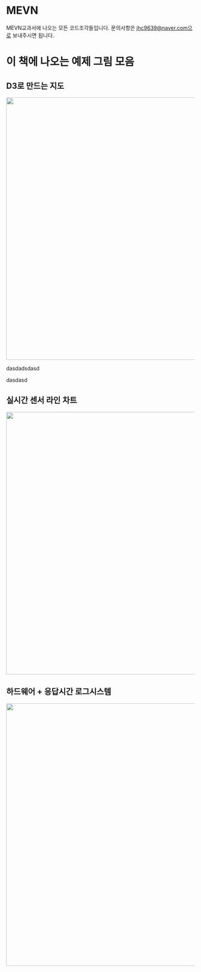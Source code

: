 # MEVN
MEVN교과서에 나오는 모든 코드조각들입니다. 문의사항은 jhc9639@naver.com으로 보내주시면 됩니다. 

# 이 책에 나오는 예제 그림 모음

## D3로 만드는 지도 
<p align="center"> 
  <img src="https://raw.githubusercontent.com/wnghdcjfe/MEVN/master/image/07-writer-03.gif" width="700">
</p> 
dasdadsdasd

dasdasd

## 실시간 센서 라인 차트

<p align="center"> 
  <img src="https://raw.githubusercontent.com/wnghdcjfe/MEVN/master/image/07-writer-07.png" width="700">
</p> 

## 하드웨어 + 응답시간 로그시스템

<p align="center"> 
  <img src="https://raw.githubusercontent.com/wnghdcjfe/MEVN/master/image/로그시스템.png" width="700">
</p> 


